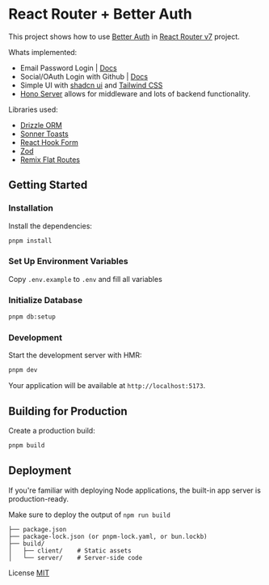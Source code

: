 # React Router + Better Auth

This project shows how to use [Better Auth](https://www.better-auth.com/) in [React Router v7](https://reactrouter.com/) project.

Whats implemented:

- Email Password Login | [Docs](https://www.better-auth.com/docs/authentication/email-password)
- Social/OAuth Login with Github | [Docs](https://www.better-auth.com/docs/authentication/github)
- Simple UI with [shadcn ui](https://ui.shadcn.com/) and [Tailwind CSS](https://tailwindcss.com/)
- [Hono Server](https://hono.dev/) allows for middleware and lots of backend functionality.

Libraries used:

- [Drizzle ORM](https://orm.drizzle.team/)
- [Sonner Toasts](https://sonner.emilkowal.ski/)
- [React Hook Form](https://react-hook-form.com/)
- [Zod](https://zod.dev/)
- [Remix Flat Routes](https://github.com/kiliman/remix-flat-routes)

## Getting Started

### Installation

Install the dependencies:

```bash
pnpm install
```

### Set Up Environment Variables

Copy `.env.example` to `.env` and fill all variables

### Initialize Database

```bash
pnpm db:setup
```

### Development

Start the development server with HMR:

```bash
pnpm dev
```

Your application will be available at `http://localhost:5173`.

## Building for Production

Create a production build:

```bash
pnpm build
```

## Deployment

If you're familiar with deploying Node applications, the built-in app server is production-ready.

Make sure to deploy the output of `npm run build`

```
├── package.json
├── package-lock.json (or pnpm-lock.yaml, or bun.lockb)
├── build/
│   ├── client/    # Static assets
│   └── server/    # Server-side code
```

License [MIT](./LICENSE)
